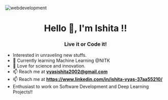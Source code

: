 ![webdevelopment](https://user-images.githubusercontent.com/97144583/181787001-b074cd9d-0ece-4ebf-8626-c368114cc973.svg)


<h1 align="center">Hello 👋, I'm Ishita !! </h1>
<h3 align="center">Live it or Code it!</h3>

-  Interested in unraveling new stuffs.
- 📕 Currently learning Machine Learning @NITK 
- 🌱 Love for science and innovation.
- 📫 Reach me at **vyasishita2002@gmail.com**
- 📫 Reach me at **https://www.linkedin.com/in/ishita-vyas-37aa55210/**
- Enthusiast to work on Software Development and Deep Learning Projects!!

